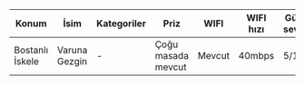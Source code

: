 <table style="width:100%">
    <thead>
    <tr STYLE="width: 100%" >
        <th>Konum</th>
        <th>İsim</th>
        <th>Kategoriler</th>
        <th>Priz</th>
        <th>WIFI</th>
        <th>WIFI hızı</th>
        <th>Gürültü seviyesi</th>
        <th>Çalışma saatleri</th>
        <th>İnstagram</th>
    </tr>
    </thead>
    <tbody>
    <TR STYLE="width: 100%">
        <TD>Bostanlı İskele</TD>
        <TD>Varuna Gezgin</TD>
        <TD> - </TD>
        <TD>Çoğu masada mevcut</TD>
        <TD>Mevcut </TD>
        <TD>40mbps</TD>
        <TD>5/10</TD>
        <TD>09:00 - 01:00</TD>
        <TD>@varunagezgin</TD>
    </TR>
    </tbody>
</table>
